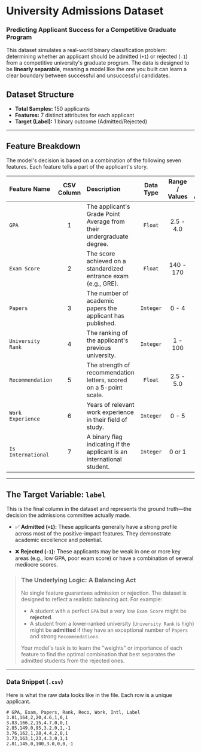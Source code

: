 # University Admissions Dataset

### Predicting Applicant Success for a Competitive Graduate Program

This dataset simulates a real-world binary classification problem: determining whether an applicant should be admitted (`+1`) or rejected (`-1`) from a competitive university's graduate program. The data is designed to be **linearly separable**, meaning a model like the one you built can learn a clear boundary between successful and unsuccessful candidates.

## Dataset Structure
- **Total Samples:** 150 applicants
- **Features:** 7 distinct attributes for each applicant
- **Target (Label):** 1 binary outcome (Admitted/Rejected)

---

## Feature Breakdown

The model's decision is based on a combination of the following seven features. Each feature tells a part of the applicant's story.

| Feature Name | CSV Column | Description | Data Type | Range / Values | Expected Impact on Admission |
| :--- | :---: | :--- | :---: | :---: | :---: |
| `GPA` | 1 | The applicant's Grade Point Average from their undergraduate degree. | `Float` | 2.5 - 4.0 | **Positive** (Higher is better) |
| `Exam Score` | 2 | The score achieved on a standardized entrance exam (e.g., GRE). | `Float` | 140 - 170 | **Positive** (Higher is better) |
| `Papers` | 3 | The number of academic papers the applicant has published. | `Integer` | 0 - 4 | **Positive** (Higher is better) |
| `University Rank`| 4 | The ranking of the applicant's previous university. | `Integer` | 1 - 100 | **Negative** (_Lower is better_) |
| `Recommendation`| 5 | The strength of recommendation letters, scored on a 5-point scale. | `Float` | 2.5 - 5.0 | **Positive** (Higher is better) |
| `Work Experience`| 6 | Years of relevant work experience in their field of study. | `Integer` | 0 - 5 | **Positive** (Higher is better) |
| `Is International`| 7 | A binary flag indicating if the applicant is an international student. | `Integer` | 0 or 1 | **Slightly Negative** (Minor penalty) |

---

## The Target Variable: `label`

This is the final column in the dataset and represents the ground truth—the decision the admissions committee actually made.

*   ✅ **Admitted (`+1`):** These applicants generally have a strong profile across most of the positive-impact features. They demonstrate academic excellence and potential.

*   ❌ **Rejected (`-1`):** These applicants may be weak in one or more key areas (e.g., low GPA, poor exam score) or have a combination of several mediocre scores.

> ### The Underlying Logic: A Balancing Act
> No single feature guarantees admission or rejection. The dataset is designed to reflect a realistic balancing act. For example:
> *   A student with a perfect `GPA` but a very low `Exam Score` might be **rejected**.
> *   A student from a lower-ranked university (`University Rank` is high) might be **admitted** if they have an exceptional number of `Papers` and strong `Recommendations`.
>
> Your model's task is to learn the "weights" or importance of each feature to find the optimal combination that best separates the admitted students from the rejected ones.

---

### Data Snippet (`.csv`)

Here is what the raw data looks like in the file. Each row is a unique applicant.

```csv
# GPA, Exam, Papers, Rank, Reco, Work, Intl, Label
3.81,164,2,20,4.6,1,0,1
3.83,166,2,15,4.7,0,0,1
2.85,149,0,95,3.2,0,1,-1
3.76,162,1,28,4.4,2,0,1
3.73,163,1,23,4.3,0,1,1
2.81,145,0,100,3.0,0,0,-1
